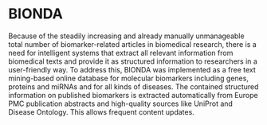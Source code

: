 # BIONDA
Because of the steadily increasing and already manually unmanageable total number of biomarker-related articles in biomedical research, there is a need for intelligent systems that extract all relevant information from biomedical texts and provide it as structured information to researchers in a user-friendly way. To address this, BIONDA was implemented as a free text mining-based online database for molecular biomarkers including genes, proteins and miRNAs and for all kinds of diseases. The contained structured information on published biomarkers is extracted automatically from Europe PMC publication abstracts and high-quality sources like UniProt and Disease Ontology. This allows frequent content updates.
